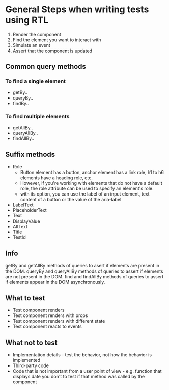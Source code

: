 # General Steps when writing tests using RTL

1. Render the component
2. Find the element you want to interact with
3. Simulate an event
4. Assert that the component is updated

## Common query methods

### To find a single element

- getBy..
- queryBy..
- findBy..

### To find multiple elements

- getAllBy..
- queryAllBy..
- findAllBy..

## Suffix methods

- Role
  - Button element has a button, anchor element has a link role, h1 to h6 elements have a heading role, etc.
  - However, if you're working with elements that do not have a default role, the role attribute can be used to specify an element's role.
  - with its option, you can use the label of an input element, text content of a button or the value of the aria-label
- LabelText
- PlaceholderText
- Text
- DisplayValue
- AltText
- Title
- TestId

## Info

getBy and getAllBy methods of queries to asert if elements are present in the DOM.
queryBy and queryAllBy methods of queries to assert if elements are not present in the DOM.
find and findAllBy methods of queries to assert if elements appear in the DOM asynchronously.

## What to test

- Test component renders
- Test component renders with props
- Test component renders with different state
- Test component reacts to events

## What not to test

- Implementation details - test the behavior, not how the behavior is implemented
- Third-party code
- Code that is not important from a user point of view - e.g. function that displays date you don't to test if that method was called by the component
